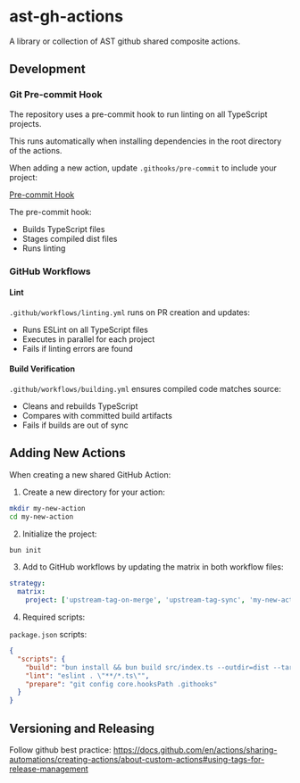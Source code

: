 # ast-gh-actions

A library or collection of AST github shared composite actions.

## Development

### Git Pre-commit Hook

The repository uses a pre-commit hook to run linting on all TypeScript projects.

This runs automatically when installing dependencies in the root directory of the actions.

When adding a new action, update `.githooks/pre-commit` to include your project:

[Pre-commit Hook](.githooks/pre-commit)

The pre-commit hook:

- Builds TypeScript files
- Stages compiled dist files
- Runs linting

### GitHub Workflows

#### Lint

`.github/workflows/linting.yml` runs on PR creation and updates:

- Runs ESLint on all TypeScript files
- Executes in parallel for each project
- Fails if linting errors are found

#### Build Verification

`.github/workflows/building.yml` ensures compiled code matches source:

- Cleans and rebuilds TypeScript
- Compares with committed build artifacts
- Fails if builds are out of sync

## Adding New Actions

When creating a new shared GitHub Action:

1. Create a new directory for your action:

```bash
mkdir my-new-action
cd my-new-action
```

2. Initialize the project:

```bash
bun init
```

3. Add to GitHub workflows by updating the matrix in both workflow files:

```yaml
strategy:
  matrix:
    project: ['upstream-tag-on-merge', 'upstream-tag-sync', 'my-new-action']
```

4. Required scripts:

`package.json` scripts:

```json
{
  "scripts": {
    "build": "bun install && bun build src/index.ts --outdir=dist --target=node --entry-naming '[name].mjs'",
    "lint": "eslint . \"**/*.ts\"",
    "prepare": "git config core.hooksPath .githooks"
  }
}
```

## Versioning and Releasing

Follow github best practice:
<https://docs.github.com/en/actions/sharing-automations/creating-actions/about-custom-actions#using-tags-for-release-management>
